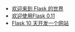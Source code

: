 
- [欢迎来到 Flask 的世界](http://dormousehole.readthedocs.io/en/latest/)
- [欢迎使用Flask 0.11](http://python.usyiyi.cn/translate/flask_011_ch/index.html)
- [Flask 10 天开发一个网站](http://www.open-open.com/lib/view/open1478662810780.html#articleHeader8)